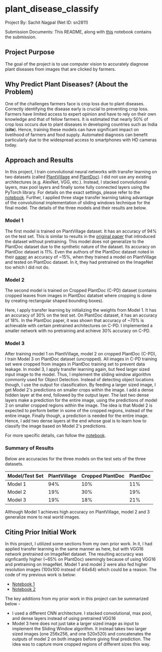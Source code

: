 # plant_disease_classify

Project By: Sachit Nagpal (Net ID: sn2811)

Submission Documents: This README, along with [this](https://colab.research.google.com/drive/1jn06snZBrHpb07EQFON3Dx3hzQfXbjjg?usp=sharing) notebook contains the submission. 

## Project Purpose
The goal of the project is to use computer vision to accurately diagnose plant diseases from images that are clicked by farmers.

## Why Predict Plant Diseases? (About the Problem)
One of the challenges farmers face is crop loss due to plant diseases. Correctly identifying the disease early is crucial to preventing crop loss. Farmers have limited access to expert opinion and have to rely on their own knowledge and that of fellow farmers. It is estimated that nearly 50% of crop loss occurs due to plant diseases in developing countries such as India (**cite**). Hence, training these models can have significant impact on livelihood of farmers and food supply. Automated diagnosis can benefit particularly due to the widespread access to smartphones with HD cameras today. 

## Approach and Results
In this project, I train convolutional neural networks with transfer learning on two datasets (called [PlantVillage](https://arxiv.org/abs/1604.03169) and [PlantDoc](https://arxiv.org/abs/1911.10317)). I did not use any existing architectures (e.g. AlexNet, VGG, etc.). Instead, I stacked convolutional layers, max pool layers and finally some fully connected layers using the PyTorch library. For details on the exact settings, please refer to the [notebook](https://colab.research.google.com/drive/1jn06snZBrHpb07EQFON3Dx3hzQfXbjjg?usp=sharing). Further, I applied three stage transfer learning taking advantage of the convolutional implementation of sliding windows technique for the final model. The details of the three models and their results are below.

### Model 1
The first model is trained on PlantVillage dataset. 
It has an accuracy of 94% on the test set. 
This is similar to results in the [original paper](https://arxiv.org/abs/1604.03169) 
that introduced the dataset without pretraining. 
This model does not generalize to the PlantDoc dataset due to the synthetic nature of the dataset. 
Its accuracy on PlantDoc dataset is 11%. Even the authors of the PlantDoc dataset noted in their [paper](https://arxiv.org/abs/1911.10317) an accuracy of ~15%, when they trained a model on PlantVillage and tested on PlantDoc dataset. In it, they had pretrained on the ImageNet too which I did not do.  
### Model 2
The second model is trained on Cropped PlantDoc (C-PD) dataset (contains cropped leaves from images in PlantDoc datatset where cropping is done by creating rectangular shaped bounding boxes). 

Here, I apply transfer learning by initializing the weights from Model 1. It has an accuracy of 30% on the test set. On PlantDoc dataset, it has an accuracy of 18%. In the PlantDoc paper, it was shown that accuracy of ~70% is achievable with certain pretrained architectures on C-PD. I implemented a smaller network with no pretraining and achieve 30% accuracy on C-PD.

### Model 3
After training model 1 on PlantVillage, model 2 on cropped PlantDoc (C-PD), I train Model 3 on PlantDoc dataset (uncropped). All images in C-PD training set were cropped from images in PlantDoc training set to prevent data leakage.
In model 3, I apply transfer learning again, but feed larger sized input image to the model. Thus, I implement the sliding window algorithm commonly used for Object Detection. Instead of detecting object locations though, I use the output for classification. By feeding a larger sized image, I get Model 2's predictions on smaller crops within the image. I add a dense hidden layer at the end, followed by the output layer. The last two dense layers make a prediction for the entire image, using the predictions of model 2 on smaller cropped regions within the image. The idea is that Model 2 is expected to perform better in some of the cropped regions, instead of the entire image. Finally though, a prediction is needed for the entire image. Hence, I add two dense layers at the end whose goal is to learn how to classify the image based on Model 2's predictions.

For more specific details, can follow the [notebook](https://colab.research.google.com/drive/1jn06snZBrHpb07EQFON3Dx3hzQfXbjjg?usp=sharing).

### Summary of Results
Below are accuracies for the three models on the test sets of the three datasets.  

|Model/Test Set  | PlantVillage  | Cropped PlantDoc  | PlantDoc |
|---|---|---|---|
|Model 1    | 94%  | 10% | 11% |
|Model 2    | 19%  | 30% | 19% |
|Model 3    | 19%  | 18% | 21% |

Although Model 1 achieves high accuracy on PlantVillage, model 2 and 3 generalize more to real world images.

## Citing Prior Initial Work
In this project, I utilized some sections from my own prior work. In it, I had applied transfer learning in the same manner as here, but with VGG16 network pretrained on ImageNet dataset. The resulting accuracy was signficantly higher (~65% on PlantDoc) seemingly because of using VGG16 and pretraining on ImageNet. Model 1 and model 2 were also fed higher resolution images (100x100 instead of 64x64) which could be a reason. The code of my previous work is below:

- [Notebook 1](https://colab.research.google.com/drive/1oZXhQ0Hb7GdWOSW3NURywuevBNyAY-Yd?usp=sharing) 
- [Notebook 2](https://colab.research.google.com/drive/1I_uCu340A-RVZJwIn2rleWFjVinG6Yyq?usp=sharing)

The key additions from my prior work in this project can be summarized below - 

- I used a different CNN architecture. I stacked convolutional, max pool, and dense layers instead of using pretrained VGG16
- Model 3 here does not just take a larger sized image as input to implement the Sliding Window algorithm. It instead takes two larger sized images (one 256x256, and one 520x520) and concatenates the outputs of model 2 on both images before giving final prediction. The idea was to capture more cropped regions of different sizes this way. 
   
